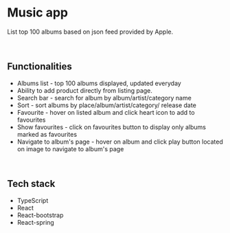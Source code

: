 <h1>Music app</h1>
<p>List top 100 albums based on json feed provided by Apple.</p>
</br>
<h2>Functionalities</h2>
<ul>
  <li>  
    Albums list - top 100 albums displayed, updated everyday
  </li>
  <li>
    Ability to add product directly from listing page.
  </li>
  <li>
    Search bar - search for album by album/artist/category name
  </li>
  <li>
    Sort - sort albums by place/album/artist/category/ release date
  </li>
  <li>
    Favourite - hover on listed album and click heart icon to add to favourites
  </li>
  <li>
    Show favourites - click on favourites button to display only albums marked as favourites
  </li>
  <li>
    Navigate to album's page - hover on album and click play button located on image to navigate to album's page
  </li>
</ul>
</br>
<h2>Tech stack</h2>
<ul>
  <li>TypeScript</li>
  <li>React</li>
  <li>React-bootstrap</li>
  <li>React-spring</li>
</ul>
